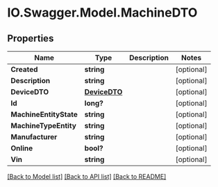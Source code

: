 # IO.Swagger.Model.MachineDTO
## Properties

Name | Type | Description | Notes
------------ | ------------- | ------------- | -------------
**Created** | **string** |  | [optional] 
**Description** | **string** |  | [optional] 
**DeviceDTO** | [**DeviceDTO**](DeviceDTO.md) |  | [optional] 
**Id** | **long?** |  | [optional] 
**MachineEntityState** | **string** |  | [optional] 
**MachineTypeEntity** | **string** |  | [optional] 
**Manufacturer** | **string** |  | [optional] 
**Online** | **bool?** |  | [optional] 
**Vin** | **string** |  | [optional] 

[[Back to Model list]](../README.md#documentation-for-models) [[Back to API list]](../README.md#documentation-for-api-endpoints) [[Back to README]](../README.md)

